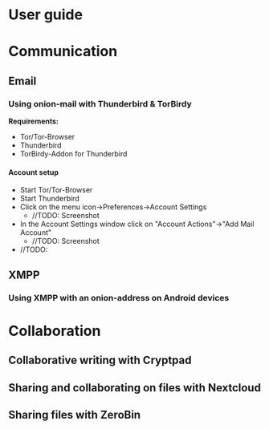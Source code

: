 # User guide

# Communication
## Email
### Using onion-mail with Thunderbird & TorBirdy

**Requirements:**
  * Tor/Tor-Browser
  * Thunderbird
  * TorBirdy-Addon for Thunderbird

#### Account setup

  * Start Tor/Tor-Browser
  * Start Thunderbird
  * Click on the menu icon->Preferences->Account Settings
    * //TODO: Screenshot
  * In the Account Settings window click on "Account Actions"->"Add Mail Account"
    * //TODO: Screenshot
  * //TODO:
  
  
## XMPP
### Using XMPP with an onion-address on Android devices


# Collaboration
## Collaborative writing with Cryptpad

## Sharing and collaborating on files with Nextcloud


## Sharing files with ZeroBin

